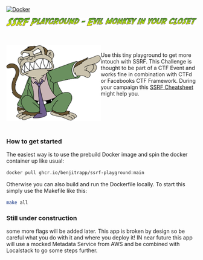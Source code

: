 [![Docker](https://github.com/BenjiTrapp/ssrf-playground/actions/workflows/docker-publish.yml/badge.svg)](https://github.com/BenjiTrapp/ssrf-playground/actions/workflows/docker-publish.yml)

![](www/static/tag.png)

<br><br>
<img height="200" align="left" src="www/static/evilmonkey.png" > <br>Use this tiny playground to get more intouch with SSRF. This Challenge is thought to be part of a CTF Event and works fine in combination with CTFd or Facebooks CTF Framework. During your campaign this [SSRF Cheatsheet](https://cheatsheetseries.owasp.org/cheatsheets/Server_Side_Request_Forgery_Prevention_Cheat_Sheet.html) might help you.
<br><br>
<br><br>
<br><br>

### How to get started
The easiest way is to use the prebuild Docker image and spin the docker container up like usual: 

```bash
docker pull ghcr.io/benjitrapp/ssrf-playground:main
```

Otherwise you can also build and run the Dockerfile locally. To start this simply use the Makefile like this:

```bash
make all
```

### Still under construction

some more flags will be added later. This app is broken by design so be careful what you do with it and where you deploy it! IN near future this app will use a mocked Metadata Service from AWS and be combined with Localstack to go some steps further.
